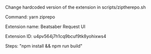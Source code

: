 Change hardcoded version of the extension in scripts/ziptherepo.sh

Command:
yarn ziprepo 

Extension name:
Beatsaber Request UI

Extension ID:
u4pv564j7h1cq9bcuf9tk8yohixws4

Steps:
"npm install && npm run build"

